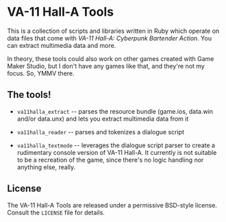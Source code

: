 # VA-11 Hall-A Tools

This is a collection of scripts and libraries written in Ruby which operate
on data files that come with _VA-11 Hall-A: Cyberpunk Bartender Action_. You
can extract multimedia data and more.

In theory, these tools could also work on other games created with Game
Maker Studio, but I don't have any games like that, and they're not my
focus. So, YMMV there.


## The tools!

- `va11halla_extract` -- parses the resource bundle (game.ios, data.win
  and/or data.unx) and lets you extract multimedia data from it

- `va11halla_reader` -- parses and tokenizes a dialogue script

- `va11halla_textmode` -- leverages the dialogue script parser to create a
  rudimentary console version of VA-11 Hall-A. It currently is not suitable
  to be a recreation of the game, since there's no logic handling nor
  anything else, really.


## License

The VA-11 Hall-A Tools are released under a permissive BSD-style license.
Consult the `LICENSE` file for details.
